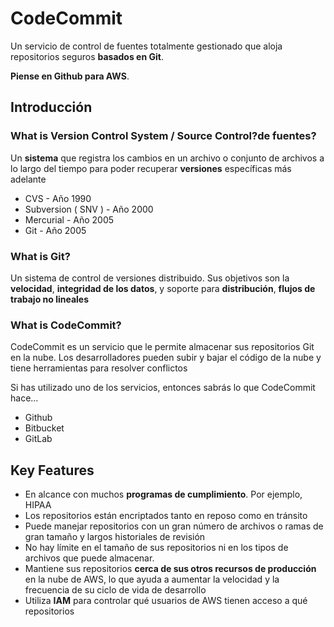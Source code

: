 # CodeCommit

Un servicio de control de fuentes totalmente gestionado que
aloja repositorios seguros **basados en Git**.

**Piense en Github para AWS**.

## Introducción

### What is Version Control System / Source Control?de fuentes?

Un **sistema** que registra los cambios en un archivo o
conjunto de archivos a lo largo del tiempo para poder recuperar
**versiones** específicas más adelante

- CVS - Año 1990
- Subversion ( SNV ) - Año 2000
- Mercurial - Año 2005
- Git - Año 2005

### What is Git?

Un sistema de control de versiones distribuido. Sus objetivos
son la **velocidad**, **integridad de los datos**, y soporte
para **distribución**, **flujos de trabajo no lineales**

### What is CodeCommit?

CodeCommit es un servicio que le permite almacenar sus
repositorios Git en la nube. Los desarrolladores pueden subir
y bajar el código de la nube y tiene herramientas para
resolver conflictos

Si has utilizado uno de los servicios, entonces sabrás lo que
CodeCommit hace...

- Github
- Bitbucket
- GitLab

## Key Features

- En alcance con muchos **programas de cumplimiento**.
Por ejemplo, HIPAA
- Los repositorios están encriptados tanto en reposo como
en tránsito
- Puede manejar repositorios con un gran número de archivos
o ramas de gran tamaño y largos historiales de revisión
- No hay límite en el tamaño de sus repositorios ni en los
tipos de archivos que puede almacenar.
- Mantiene sus repositorios
**cerca de sus otros recursos de producción** en la
nube de AWS, lo que ayuda a aumentar la velocidad y la frecuencia
de su ciclo de vida de desarrollo
- Utiliza **IAM** para controlar qué usuarios de AWS tienen
acceso a qué repositorios

<style>
.text-red {
  color: red;
}
</style>
